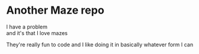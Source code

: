 # Another Maze repo

I have a problem  
and it's that I love mazes  

They're really fun to code and I like doing it in basically whatever form I can